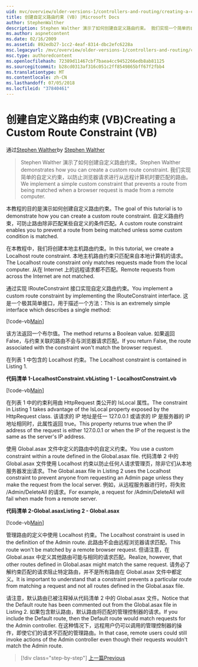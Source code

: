 ```yaml
---
uid: mvc/overview/older-versions-1/controllers-and-routing/creating-a-custom-route-constraint-vb
title: 创建自定义路由约束 (VB) |Microsoft Docs
author: StephenWalther
description: Stephen Walther 演示了如何创建自定义路由约束。 我们实现一个简单的自定义的约束，可防止路由匹配 w...
ms.author: aspnetcontent
ms.date: 02/16/2009
ms.assetid: 892edb27-1cc2-4eaf-8314-dbc2efc6228a
msc.legacyurl: /mvc/overview/older-versions-1/controllers-and-routing/creating-a-custom-route-constraint-vb
msc.type: authoredcontent
ms.openlocfilehash: 72389d11467cbf7baea4cc9452266edb8ab81125
ms.sourcegitcommit: b28cd0313af316c051c2ff8549865bff67f2fbb4
ms.translationtype: MT
ms.contentlocale: zh-CN
ms.lasthandoff: 07/05/2018
ms.locfileid: "37840461"
---
```

<a name="creating-a-custom-route-constraint-vb"></a><span data-ttu-id="37711-104">创建自定义路由约束 (VB)</span><span class="sxs-lookup"><span data-stu-id="37711-104">Creating a Custom Route Constraint (VB)</span></span>
====================
<span data-ttu-id="37711-105">通过[Stephen Walther](https://github.com/StephenWalther)</span><span class="sxs-lookup"><span data-stu-id="37711-105">by [Stephen Walther](https://github.com/StephenWalther)</span></span>

> <span data-ttu-id="37711-106">Stephen Walther 演示了如何创建自定义路由约束。</span><span class="sxs-lookup"><span data-stu-id="37711-106">Stephen Walther demonstrates how you can create a custom route constraint.</span></span> <span data-ttu-id="37711-107">我们实现简单的自定义约束，以防止浏览器请求进行从远程计算机时要匹配的路由。</span><span class="sxs-lookup"><span data-stu-id="37711-107">We implement a simple custom constraint that prevents a route from being matched when a browser request is made from a remote computer.</span></span>


<span data-ttu-id="37711-108">本教程的目的是演示如何创建自定义路由约束。</span><span class="sxs-lookup"><span data-stu-id="37711-108">The goal of this tutorial is to demonstrate how you can create a custom route constraint.</span></span> <span data-ttu-id="37711-109">自定义路由约束，可防止路由除非匹配某些自定义的条件匹配。</span><span class="sxs-lookup"><span data-stu-id="37711-109">A custom route constraint enables you to prevent a route from being matched unless some custom condition is matched.</span></span>

<span data-ttu-id="37711-110">在本教程中，我们将创建本地主机路由约束。</span><span class="sxs-lookup"><span data-stu-id="37711-110">In this tutorial, we create a Localhost route constraint.</span></span> <span data-ttu-id="37711-111">本地主机路由约束只匹配来自本地计算机的请求。</span><span class="sxs-lookup"><span data-stu-id="37711-111">The Localhost route constraint only matches requests made from the local computer.</span></span> <span data-ttu-id="37711-112">从在 Internet 上的远程请求都不匹配。</span><span class="sxs-lookup"><span data-stu-id="37711-112">Remote requests from across the Internet are not matched.</span></span>

<span data-ttu-id="37711-113">通过实现 IRouteConstraint 接口实现自定义路由约束。</span><span class="sxs-lookup"><span data-stu-id="37711-113">You implement a custom route constraint by implementing the IRouteConstraint interface.</span></span> <span data-ttu-id="37711-114">这是一个极其简单接口，用于描述一个方法：</span><span class="sxs-lookup"><span data-stu-id="37711-114">This is an extremely simple interface which describes a single method:</span></span>

[!code-vb[Main](creating-a-custom-route-constraint-vb/samples/sample1.vb)]

<span data-ttu-id="37711-115">该方法返回一个布尔值。</span><span class="sxs-lookup"><span data-stu-id="37711-115">The method returns a Boolean value.</span></span> <span data-ttu-id="37711-116">如果返回 False，与约束关联的路由不会与浏览器请求匹配。</span><span class="sxs-lookup"><span data-stu-id="37711-116">If you return False, the route associated with the constraint won't match the browser request.</span></span>

<span data-ttu-id="37711-117">在列表 1 中包含的 Localhost 约束。</span><span class="sxs-lookup"><span data-stu-id="37711-117">The Localhost constraint is contained in Listing 1.</span></span>

<span data-ttu-id="37711-118">**代码清单 1-LocalhostConstraint.vb**</span><span class="sxs-lookup"><span data-stu-id="37711-118">**Listing 1 - LocalhostConstraint.vb**</span></span>

[!code-vb[Main](creating-a-custom-route-constraint-vb/samples/sample2.vb)]

<span data-ttu-id="37711-119">在列表 1 中的约束利用由 HttpRequest 类公开的 IsLocal 属性。</span><span class="sxs-lookup"><span data-stu-id="37711-119">The constraint in Listing 1 takes advantage of the IsLocal property exposed by the HttpRequest class.</span></span> <span data-ttu-id="37711-120">该请求的 IP 地址是任一 127.0.0.1 或请求的 IP 是服务器的 IP 地址相同时，此属性返回 true。</span><span class="sxs-lookup"><span data-stu-id="37711-120">This property returns true when the IP address of the request is either 127.0.0.1 or when the IP of the request is the same as the server's IP address.</span></span>

<span data-ttu-id="37711-121">使用 Global.asax 文件中定义的路由中的自定义约束。</span><span class="sxs-lookup"><span data-stu-id="37711-121">You use a custom constraint within a route defined in the Global.asax file.</span></span> <span data-ttu-id="37711-122">代码清单 2 中的 Global.asax 文件使用 Localhost 约束以防止任何人请求管理页，除非它们从本地服务器发出请求。</span><span class="sxs-lookup"><span data-stu-id="37711-122">The Global.asax file in Listing 2 uses the Localhost constraint to prevent anyone from requesting an Admin page unless they make the request from the local server.</span></span> <span data-ttu-id="37711-123">例如，从远程服务器进行时，将失败 /Admin/DeleteAll 的请求。</span><span class="sxs-lookup"><span data-stu-id="37711-123">For example, a request for /Admin/DeleteAll will fail when made from a remote server.</span></span>

<span data-ttu-id="37711-124">**代码清单 2-Global.asax**</span><span class="sxs-lookup"><span data-stu-id="37711-124">**Listing 2 - Global.asax**</span></span>

[!code-vb[Main](creating-a-custom-route-constraint-vb/samples/sample3.vb)]

<span data-ttu-id="37711-125">管理路由的定义中使用 Localhost 约束。</span><span class="sxs-lookup"><span data-stu-id="37711-125">The Localhost constraint is used in the definition of the Admin route.</span></span> <span data-ttu-id="37711-126">此路由不会由远程浏览器请求匹配。</span><span class="sxs-lookup"><span data-stu-id="37711-126">This route won't be matched by a remote browser request.</span></span> <span data-ttu-id="37711-127">但请注意，在 Global.asax 中定义其他路由可能与相同的请求匹配。</span><span class="sxs-lookup"><span data-stu-id="37711-127">Realize, however, that other routes defined in Global.asax might match the same request.</span></span> <span data-ttu-id="37711-128">请务必了解约束匹配的请求阻止特定路由，并不是所有路由在 Global.asax 文件中都定义。</span><span class="sxs-lookup"><span data-stu-id="37711-128">It is important to understand that a constraint prevents a particular route from matching a request and not all routes defined in the Global.asax file.</span></span>

<span data-ttu-id="37711-129">请注意，默认路由已被注释掉从代码清单 2 中的 Global.asax 文件。</span><span class="sxs-lookup"><span data-stu-id="37711-129">Notice that the Default route has been commented out from the Global.asax file in Listing 2.</span></span> <span data-ttu-id="37711-130">如果包含默认路由，默认路由将匹配的管理控制器的请求。</span><span class="sxs-lookup"><span data-stu-id="37711-130">If you include the Default route, then the Default route would match requests for the Admin controller.</span></span> <span data-ttu-id="37711-131">在这种情况下，远程用户仍可以调用的管理控制器的操作，即使它们的请求不匹配的管理路由。</span><span class="sxs-lookup"><span data-stu-id="37711-131">In that case, remote users could still invoke actions of the Admin controller even though their requests wouldn't match the Admin route.</span></span>

> [!div class="step-by-step"]
> [<span data-ttu-id="37711-132">上一篇</span><span class="sxs-lookup"><span data-stu-id="37711-132">Previous</span></span>](creating-a-route-constraint-vb.md)
